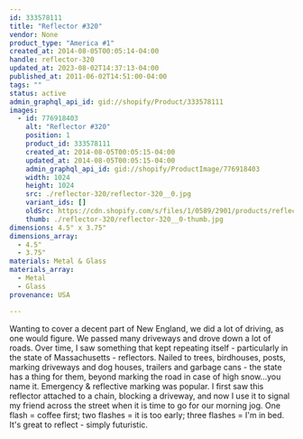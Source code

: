 ```yaml
---
id: 333578111
title: "Reflector #320"
vendor: None
product_type: "America #1"
created_at: 2014-08-05T00:05:14-04:00
handle: reflector-320
updated_at: 2023-08-02T14:37:13-04:00
published_at: 2011-06-02T14:51:00-04:00
tags: ""
status: active
admin_graphql_api_id: gid://shopify/Product/333578111
images:
  - id: 776918403
    alt: "Reflector #320"
    position: 1
    product_id: 333578111
    created_at: 2014-08-05T00:05:15-04:00
    updated_at: 2014-08-05T00:05:15-04:00
    admin_graphql_api_id: gid://shopify/ProductImage/776918403
    width: 1024
    height: 1024
    src: ./reflector-320/reflector-320__0.jpg
    variant_ids: []
    oldSrc: https://cdn.shopify.com/s/files/1/0589/2901/products/reflector_5721.jpeg?v=1407211515
    thumb: ./reflector-320/reflector-320__0-thumb.jpg
dimensions: 4.5" x 3.75"
dimensions_array:
  - 4.5"
  - 3.75"
materials: Metal & Glass
materials_array:
  - Metal
  - Glass
provenance: USA

---
```


Wanting to cover a decent part of New England, we did a lot of driving, as one would figure. We passed many driveways and drove down a lot of roads. Over time, I saw something that kept repeating itself \- particularly in the state of Massachusetts \- reflectors. Nailed to trees, birdhouses, posts, marking driveways and dog houses, trailers and garbage cans - the state has a thing for them, beyond marking the road in case of high snow...you name it. Emergency & reflective marking was popular. I first saw this reflector attached to a chain, blocking a driveway, and now I use it to signal my friend across the street when it is time to go for our morning jog. One flash = coffee first; two flashes = it is too early; three flashes = I'm in bed. It's great to reflect \- simply futuristic.